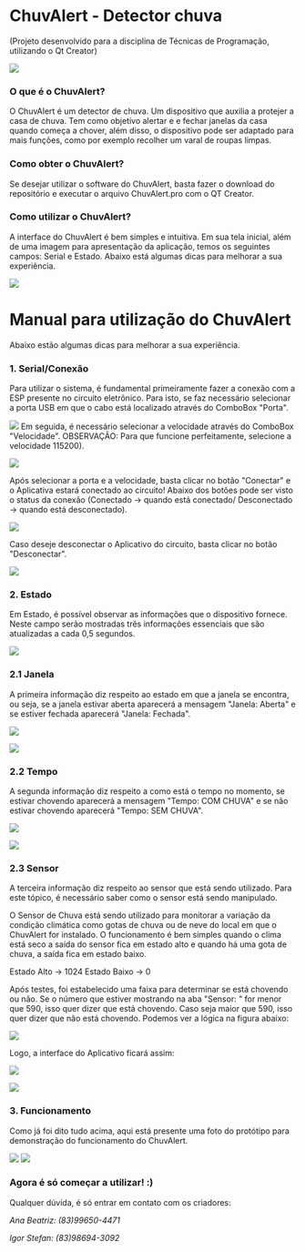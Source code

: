 # ChuvAlert - Detector chuva

(Projeto desenvolvido para a disciplina de Técnicas de Programação, utilizando o Qt Creator)

![](figuras/Chuvalert_Slide.png)

### O que é o ChuvAlert?

O ChuvAlert é um detector de chuva. Um dispositivo que auxilia a protejer a casa de chuva. Tem como objetivo alertar e e fechar janelas da casa quando começa a chover, além disso, o dispositivo pode ser adaptado para mais funções, como por exemplo recolher um varal de roupas limpas.

### Como obter o ChuvAlert?

Se desejar utilizar o software do ChuvAlert, basta fazer o download do repositório e executar o arquivo ChuvAlert.pro com o QT Creator. 

### Como utilizar o ChuvAlert?

A interface do ChuvAlert é bem simples e intuitiva. Em sua tela inicial, além de uma imagem para apresentação da aplicação, temos os seguintes campos: Serial e Estado. Abaixo está algumas dicas para melhorar a sua experiência.

![](figuras/1.PNG)

# Manual para utilização do ChuvAlert

Abaixo estão algumas dicas para melhorar a sua experiência.

### 1. Serial/Conexão

Para utilizar o sistema, é fundamental primeiramente fazer a conexão com a ESP presente no circuito eletrônico. Para isto, se faz necessário selecionar a porta USB em que o cabo está localizado através do ComboBox "Porta".

![](figuras/box_porta.png)
Em seguida, é necessário selecionar a velocidade através do ComboBox "Velocidade".
OBSERVAÇÃO: Para que funcione perfeitamente, selecione a velocidade 115200).

![](figuras/box_velocidade.png)

Após selecionar a porta e a velocidade, basta clicar no botão "Conectar" e o Aplicativa estará conectado ao circuito! 
Abaixo dos botões pode ser visto o status da conexão (Conectado -> quando está conectado/ Desconectado -> quando está desconectado).

![](figuras/circ_cenectado.PNG)

Caso deseje desconectar o Aplicativo do circuito, basta clicar no botão "Desconectar".

![](figuras/circ_desconectado.PNG)

### 2. Estado

Em Estado, é possível observar as informações que o dispositivo fornece. Neste campo serão mostradas três informações essenciais que são atualizadas a cada 0,5 segundos.

![](figuras/estado.PNG)

### 2.1 Janela

A primeira informação diz respeito ao estado em que a janela se encontra, ou seja, se a janela estivar aberta aparecerá a mensagem "Janela: Aberta" e se estiver fechada aparecerá "Janela: Fechada". 

![](figuras/janela_aberta.PNG)

![](figuras/janela_fechada.PNG)

### 2.2 Tempo

A segunda informação diz respeito a como está o tempo no momento, se estivar chovendo aparecerá a mensagem "Tempo: COM CHUVA" e se não estivar chovendo aparecerá "Tempo: SEM CHUVA".

![](figuras/com_chuva.PNG)

![](figuras/sem_chuva.PNG)

### 2.3 Sensor 

A terceira informação diz respeito ao sensor que está sendo utilizado. Para este tópico, é necessário saber como o sensor está sendo manipulado.

O Sensor de Chuva está sendo utilizado para monitorar a variação da condição climática como gotas de chuva ou de neve do local em que o ChuvAlert for instalado. O funcionamento é bem simples quando o clima está seco a saída do sensor fica em estado alto e quando há uma gota de chuva, a saída fica em estado baixo.

Estado Alto -> 1024
Estado Baixo -> 0

Após testes, foi estabelecido uma faixa para determinar se está chovendo ou não. Se o número que estiver mostrando na aba "Sensor: " for menor que 590, isso quer dizer que está chovendo. Caso seja maior que 590, isso quer dizer que não está chovendo. Podemos ver a lógica na figura abaixo: 

![](figuras/arduino.PNG)

Logo, a interface do Aplicativo ficará assim:

![](figuras/sensor_semchuva.PNG)

![](figuras/sensor_comchuva.PNG)

### 3. Funcionamento

Como já foi dito tudo acima, aqui está presente uma foto do protótipo para demonstração do funcionamento do ChuvAlert.

![](figuras/68349232_360320964904471_7433618426846773248_n.jpg)
![](figuras/69256731_754147418376090_1607759529095725056_n.jpg)

### Agora é só começar a utilizar! :)

Qualquer dúvida, é só entrar em contato com os criadores:


*Ana Beatriz: (83)99650-4471*

*Igor Stefan: (83)98694-3092*


